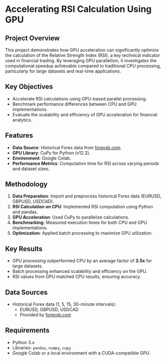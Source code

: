 # Accelerating RSI Calculation Using GPU

## Project Overview
This project demonstrates how GPU acceleration can significantly optimize the calculation of the Relative Strength Index (RSI), a key technical indicator used in financial trading. By leveraging GPU parallelism, it investigates the computational speedup achievable compared to traditional CPU processing, particularly for large datasets and real-time applications.

## Key Objectives
- Accelerate RSI calculations using GPU-based parallel processing.
- Benchmark performance differences between CPU and GPU implementations.
- Evaluate the scalability and efficiency of GPU acceleration for financial analytics.

## Features
- **Data Source**: Historical Forex data from [forexsb.com](https://forexsb.com/historical-forex-data).
- **GPU Library**: CuPy for Python (v12.2).
- **Environment**: Google Colab.
- **Performance Metrics**: Computation time for RSI across varying periods and dataset sizes.

## Methodology
1. **Data Preparation**: Import and preprocess historical Forex data (EURUSD, GBPUSD, USDCAD).
2. **RSI Calculation on CPU**: Implemented RSI computation using Python and pandas.
3. **GPU Acceleration**: Used CuPy to parallelize calculations.
4. **Benchmarking**: Measured execution times for both CPU and GPU implementations.
5. **Optimization**: Applied batch processing to maximize GPU utilization.

## Key Results
- GPU processing outperformed CPU by an average factor of **3.5x** for large datasets.
- Batch processing enhanced scalability and efficiency on the GPU.
- RSI values from GPU matched CPU results, ensuring accuracy.

## Data Sources
- Historical Forex data (1, 5, 15, 30-minute intervals):
  - EURUSD, GBPUSD, USDCAD
  - Provided by [forexsb.com](https://forexsb.com/historical-forex-data)

## Requirements
- Python 3.x
- Libraries: `pandas`, `numpy`, `cupy`
- Google Colab or a local environment with a CUDA-compatible GPU.
